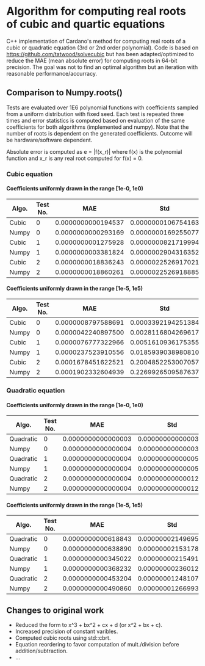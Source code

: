 # Algorithm for computing real roots of cubic and quartic equations

C++ implementation of Cardano's method for computing real roots of a cubic or quadratic equation (3rd or 2nd order polynomial). Code is based on https://github.com/tatwood/solvecubic but has been adapted/optimized to reduce the MAE (mean absolute error) for computing roots in 64-bit precision. The goal was not to find an optimal algorithm but an iteration with reasonable performance/accurracy.


## Comparison to Numpy.roots()

Tests are evaluated over 1E6 polynomial functions with coefficients sampled from a uniform distribution with fixed seed. Each test is repeated three times and error statistics is computed based on evaluation of the same coefficients for both algorithms (implemented and numpy). Note that the number of roots is dependent on the generated coefficients. Outcome will be hardware/software dependent.

Absolute error is computed as e = |f(x_r)| where f(x) is the polynomial function and x_r is any real root computed for f(x) = 0.

### Cubic equation

#### Coefficients uniformly drawn in the range [1e-0, 1e0)

Algo. | Test No. | MAE | Std | Max 
--- | --- | --- | --- | --- 
Cubic | 0 | 0.0000000000194537 | 0.0000000106754163 | 0.0000115097497277
Numpy | 0 | 0.0000000000293169 | 0.0000000169255077 | 0.0000190077410858
Cubic | 1 | 0.0000000001275928 | 0.0000000821719994 | 0.0000895105459200
Numpy | 1 | 0.0000000003381824 | 0.0000002904316352 | 0.0003336512873353
Cubic | 2 | 0.0000000018836243 | 0.0000022526917021 | 0.0026981010554332
Numpy | 2 | 0.0000000018860261 | 0.0000022526918885 | 0.0026981010554332


#### Coefficients uniformly drawn in the range [1e-5, 1e5)

Algo. | Test No. | MAE | Std | Max 
--- | --- | --- | --- | --- 
Cubic | 0 | 0.0000008797588691 | 0.0003392194251384 | 0.3089626386645250
Numpy | 0 | 0.0000042240897500 | 0.0028116804269617 | 3.1311602018395206
Cubic | 1 | 0.0000076777322966 | 0.0051610936175355 | 4.7461626961303409
Numpy | 1 | 0.0000237523910556 | 0.0185939038980810 | 20.7461779549194034
Cubic | 2 | 0.0001678451622521 | 0.2004852253007057 | 240.1257147381838877
Numpy | 2 | 0.0001902332604939 | 0.2269926509587637 | 271.8742242266598623


### Quadratic equation

#### Coefficients uniformly drawn in the range [1e-0, 1e0)

Algo. | Test No. | MAE | Std | Max 
--- | --- | --- | --- | --- 
Quadratic | 0 | 0.0000000000000003 | 0.0000000000000319 | 0.0000000000316736
Numpy | 0 | 0.0000000000000004 | 0.0000000000000322 | 0.0000000000316736
Quadratic | 1 | 0.0000000000000004 | 0.0000000000000597 | 0.0000000000634905
Numpy | 1 | 0.0000000000000004 | 0.0000000000000598 | 0.0000000000634905
Quadratic | 2 | 0.0000000000000004 | 0.0000000000001256 | 0.0000000001389600
Numpy | 2 | 0.0000000000000004 | 0.0000000000001255 | 0.0000000001389600


#### Coefficients uniformly drawn in the range [1e-5, 1e5)

Algo. | Test No. | MAE | Std | Max 
--- | --- | --- | --- | --- 
Quadratic | 0 | 0.0000000000618843 | 0.0000000214969506 | 0.0000229584111366
Numpy | 0 | 0.0000000000638890 | 0.0000000215317834 | 0.0000229584111366
Quadratic | 1 | 0.0000000000345022 | 0.0000000021549128 | 0.0000013075477909
Numpy | 1 | 0.0000000000368232 | 0.0000000023601247 | 0.0000013075477909
Quadratic | 2 | 0.0000000000453204 | 0.0000000124810741 | 0.0000133562862175
Numpy | 2 | 0.0000000000490860 | 0.0000000126699302 | 0.0000133562862175

## Changes to original work

  - Reduced the form to x^3 + bx^2 + cx + d (or  x^2 + bx + c).
  - Increased precision of constant varibles.
  - Computed cubic roots using std::cbrt.
  - Equation reordering to favor computation of mult./division before addition/subtraction.
  - ...
